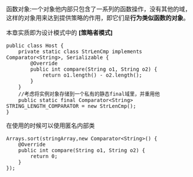 <font size = "3">

函数对象:一个对象他内部只包含了一系列的函数操作，没有其他的域，这样的对象用来达到提供策略的作用，即它们是**行为类似函数的对象**。

本章实质即为设计模式中的 **[策略者模式]**

```
public class Host {
	private static class StrLenCmp implements Comparator<String>, Serializable {
		@Override
		public int compare(String o1, String o2) {
			return o1.length() - o2.length();
		}
	}
    //考虑将实例对象存储到一个私有的静态final域里，并重用他
	public static final Comparator<String> STRING_LENGTH_COMPARATOR = new StrLenCmp();
}
```

在使用的时候可以使用匿名内部类
```
Arrays.sort(stringArray,new Comparator<String>() {
	@Override
	public int compare(String o1, String o2) {
		return 0;
	}
});
```
</font>
